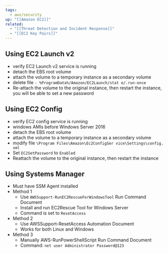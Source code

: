 ```yaml
---
tags:
  - aws/security
up: "[[Amazon EC2]]"
related:
  - "[[Threat Detection and Incident Response]]"
  - "[[EC2 Key Pairs]]"
---
```

## Using EC2 Launch v2

- verify EC2 Launch v2 service is running
- detach the EBS root volume
- attach the volume to a temporary instance as a secondary volume
- delete file `- %ProgramData%/Amazon/EC2Launch/stat e/.run-once`
- Re-attach the volume to the original instance, then restart the instance, you will be able to set a new password

## Using EC2 Config

- verify EC2 config service is running
- windows AMIs before Windows Server 2016
- detach the EBS root volume
- attach the volume to a temporary instance as a secondary volume
- modify file `\Program Files\Amazon\Ec2ConfigSer vice\Settings\config. xml`
- Set `EC2SetPassword` to `Enabled`
- Reattach the volume to the original instance, then restart the instance

## Using Systems Manager

- Must have SSM Agent installed
- Method 1
	- Use `AWSSupport-RunEC2RescueForWindowsTool` Run Command Document
	- Install and run EC2Rescue Tool for Windows Server
	- Command is set to `ResetAccess`
- Method 2
	- Use AWSSupport-ResetAccess Automation Document
	- Works for both Linux and Windows
- Method 3
	- Manually AWS-RunPowerShellScript Run Command Document
	- Command: `net user Administrator Password@123`

